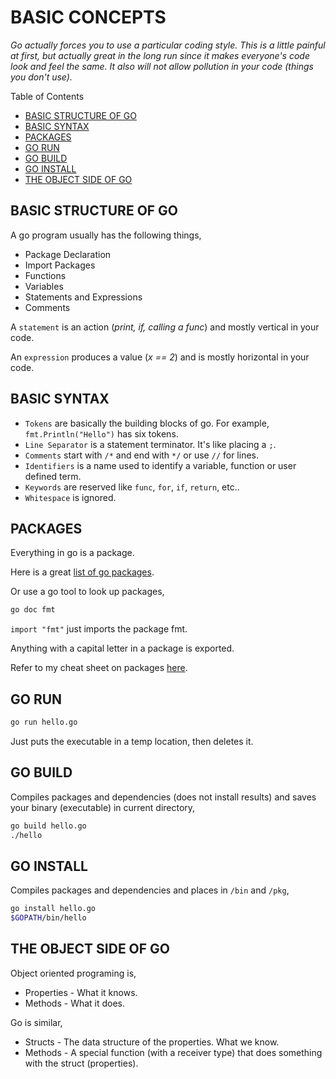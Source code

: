 # BASIC CONCEPTS

_Go actually forces you to use a particular coding style.  This is a little
painful at first, but actually great in the long run since
it makes everyone's code look and feel the same.
It also will not allow pollution in your code (things you
don't use)._

Table of Contents

* [BASIC STRUCTURE OF GO](https://github.com/JeffDeCola/my-cheat-sheets/blob/master/software/development/languages/go-cheat-sheet/basic-concepts.md#basic-structure-of-go)
* [BASIC SYNTAX](https://github.com/JeffDeCola/my-cheat-sheets/blob/master/software/development/languages/go-cheat-sheet/basic-concepts.md#basic-syntax)
* [PACKAGES](https://github.com/JeffDeCola/my-cheat-sheets/blob/master/software/development/languages/go-cheat-sheet/basic-concepts.md#packages)
* [GO RUN](https://github.com/JeffDeCola/my-cheat-sheets/blob/master/software/development/languages/go-cheat-sheet/basic-concepts.md#go-run)
* [GO BUILD](https://github.com/JeffDeCola/my-cheat-sheets/blob/master/software/development/languages/go-cheat-sheet/basic-concepts.md#go-build)
* [GO INSTALL](https://github.com/JeffDeCola/my-cheat-sheets/blob/master/software/development/languages/go-cheat-sheet/basic-concepts.md#go-install)
* [THE OBJECT SIDE OF GO](https://github.com/JeffDeCola/my-cheat-sheets/blob/master/software/development/languages/go-cheat-sheet/basic-concepts.md#the-object-side-of-go)

## BASIC STRUCTURE OF GO

A go program usually has the following things,

* Package Declaration
* Import Packages
* Functions
* Variables
* Statements and Expressions
* Comments

A `statement` is an action (_print, if, calling a func_) and
mostly vertical in your code.

An `expression` produces a value (_x == 2_) and is mostly horizontal
in your code.

## BASIC SYNTAX

* `Tokens` are basically the building blocks of go.  For example,
  `fmt.Println("Hello")` has six tokens.
* `Line Separator` is a statement terminator.  It's like placing a `;`.
* `Comments` start with `/*` and end with `*/` or use `//` for lines.
* `Identifiers` is a name used to identify a variable, function or user defined term.
* `Keywords` are reserved like `func`, `for`, `if`, `return`, etc..
* `Whitespace` is ignored.

## PACKAGES

Everything in go is a package.

Here is a great [list of go packages](http://golang.org/pkg).

Or use a go tool to look up packages,

```bash
go doc fmt
```

`import "fmt"` just imports the package fmt.

Anything with a capital letter in a package is exported.

Refer to my cheat sheet on packages
[here](https://github.com/JeffDeCola/my-cheat-sheets/tree/master/software/development/languages/go-cheat-sheet/packages.md).

## GO RUN

```bash
go run hello.go
```

Just puts the executable in a temp location, then deletes it.

## GO BUILD

Compiles packages and dependencies (does not install results)
and saves your binary (executable) in current directory,

```bash
go build hello.go
./hello
```

## GO INSTALL

Compiles packages and dependencies and places in `/bin` and `/pkg`,

```bash
go install hello.go
$GOPATH/bin/hello
```

## THE OBJECT SIDE OF GO

Object oriented programing is,

* Properties - What it knows.
* Methods - What it does.

Go is similar,

* Structs - The data structure of the properties.
  What we know.
* Methods -  A special function (with a receiver type)
  that does something with the struct (properties).
